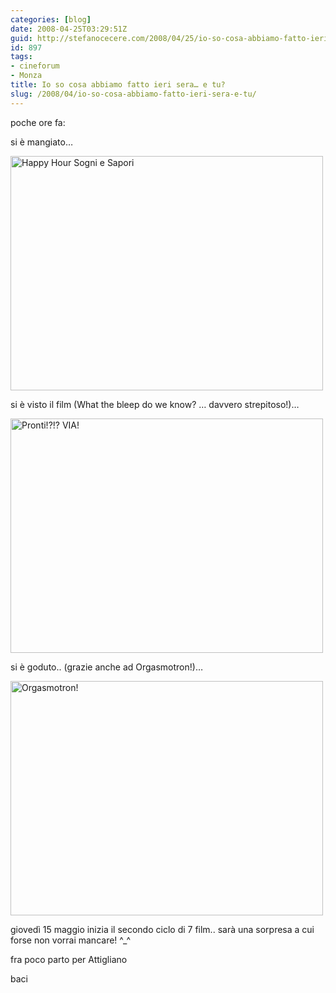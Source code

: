 ```yaml
---
categories: [blog]
date: 2008-04-25T03:29:51Z
guid: http://stefanocecere.com/2008/04/25/io-so-cosa-abbiamo-fatto-ieri-sera-e-tu/
id: 897
tags:
- cineforum
- Monza
title: Io so cosa abbiamo fatto ieri sera… e tu?
slug: /2008/04/io-so-cosa-abbiamo-fatto-ieri-sera-e-tu/
---
```


poche ore fa:

si è mangiato…
  
[<img src="http://farm3.static.flickr.com/2380/2440212034_28c5eddf40.jpg" width="500" height="375" alt="Happy Hour Sogni e Sapori" />](http://www.flickr.com/photos/krur/2440212034/ "Happy Hour Sogni e Sapori di Humanist 2.0, su Flickr")

si è visto il film (What the bleep do we know? … davvero strepitoso!)…
  
[<img src="http://farm3.static.flickr.com/2249/2440212892_afd693e2a0.jpg" width="500" height="375" alt="Pronti!?!? VIA!" />](http://www.flickr.com/photos/krur/2440212892/ "Pronti!?!? VIA! di Humanist 2.0, su Flickr")

si è goduto.. (grazie anche ad Orgasmotron!)…
  
[<img src="http://farm3.static.flickr.com/2201/2439388057_0648bda542.jpg" width="500" height="375" alt="Orgasmotron!" />](http://www.flickr.com/photos/krur/2439388057/ "Orgasmotron! di Humanist 2.0, su Flickr")

giovedì 15 maggio inizia il secondo ciclo di 7 film.. sarà una sorpresa a cui forse non vorrai mancare! ^_^

fra poco parto per Attigliano

baci